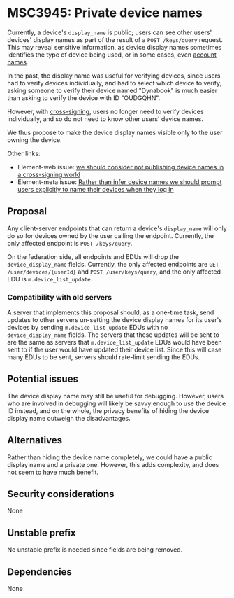 # MSC3945: Private device names

Currently, a device's `display_name` is public; users can see other users'
devices' display names as part of the result of a `POST /keys/query` request.
This may reveal sensitive information, as device display names sometimes
identifies the type of device being used, or in some cases, even
[account names](https://github.com/vector-im/element-web/issues/2986).

In the past, the display name was useful for verifying devices, since users had
to verify devices individually, and had to select which device to verify;
asking someone to verify their device named "Dynabook" is much easier than
asking to verify the device with ID "OUDGQHN".

However, with
[cross-signing](https://github.com/matrix-org/matrix-spec-proposals/pull/1756),
users no longer need to verify devices individually, and so do not need to know
other users' device names.

We thus propose to make the device display names visible only to the user
owning the device.

Other links:

- Element-web issue: [we should consider not publishing device names in a
  cross-signing world](https://github.com/vector-im/element-web/issues/10153)
- Element-meta issue: [Rather than infer device names we should prompt users
  explicitly to name their devices when they log in](https://github.com/vector-im/element-meta/issues/382)

## Proposal

Any client-server endpoints that can return a device's `display_name` will only
do so for devices owned by the user calling the endpoint.  Currently, the only
affected endpoint is `POST /keys/query`.

On the federation side, all endpoints and EDUs will drop the
`device_display_name` fields.  Currently, the only affected endpoints are `GET
/user/devices/{userId}` and `POST /user/keys/query`, and the only affected EDU
is `m.device_list_update`.

### Compatibility with old servers

A server that implements this proposal should, as a one-time task, send updates
to other servers un-setting the device display names for its user's devices by
sending `m.device_list_update` EDUs with no `device_display_name` fields.  The
servers that these updates will be sent to are the same as servers that
`m.device_list_update` EDUs would have been sent to if the user would have
updated their device list.  Since this will case many EDUs to be sent, servers
should rate-limit sending the EDUs.

## Potential issues

The device display name may still be useful for debugging.  However, users who
are involved in debugging will likely be savvy enough to use the device ID
instead, and on the whole, the privacy benefits of hiding the device display
name outweigh the disadvantages.

## Alternatives

Rather than hiding the device name completely, we could have a public display
name and a private one.  However, this adds complexity, and does not seem to
have much benefit.

## Security considerations

None

## Unstable prefix

No unstable prefix is needed since fields are being removed.

## Dependencies

None
